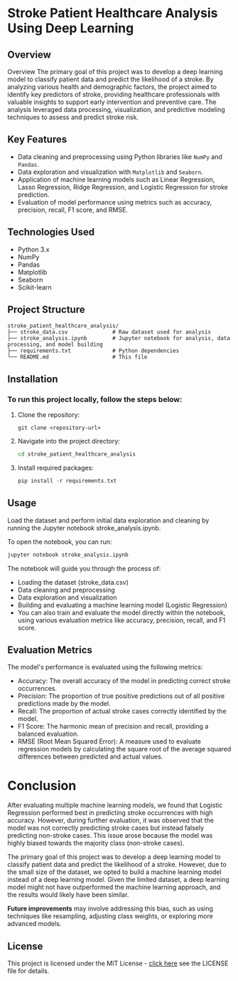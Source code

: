 # Stroke Patient Healthcare Analysis Using Deep Learning

## Overview

Overview
The primary goal of this project was to develop a deep learning model to classify patient data and predict the likelihood of a stroke. By analyzing various health and demographic factors, the project aimed to identify key predictors of stroke, providing healthcare professionals with valuable insights to support early intervention and preventive care. The analysis leveraged data processing, visualization, and predictive modeling techniques to assess and predict stroke risk.

## Key Features
- Data cleaning and preprocessing using Python libraries like `NumPy` and `Pandas`.
- Data exploration and visualization with `Matplotlib` and `Seaborn`.
- Application of machine learning models such as Linear Regression, Lasso Regression, Ridge Regression, and Logistic Regression for stroke prediction.
- Evaluation of model performance using metrics such as accuracy, precision, recall, F1 score, and RMSE.

## Technologies Used
- Python 3.x
- NumPy
- Pandas
- Matplotlib
- Seaborn
- Scikit-learn

## Project Structure

    stroke_patient_healthcare_analysis/
    ├── stroke_data.csv              # Raw dataset used for analysis
    ├── stroke_analysis.ipynb        # Jupyter notebook for analysis, data processing, and model building
    ├── requirements.txt             # Python dependencies
    └── README.md                    # This file

## Installation

### To run this project locally, follow the steps below:

1.  Clone the repository:

    ```git
    git clone <repository-url>
    ```
    
2.  Navigate into the project directory:
    ```cmd
    cd stroke_patient_healthcare_analysis
    ```

3.  Install required packages:
    ```python
    pip install -r requirements.txt
    ```

## Usage
Load the dataset and perform initial data exploration and cleaning by running the Jupyter notebook stroke_analysis.ipynb.

To open the notebook, you can run:

```bash
jupyter notebook stroke_analysis.ipynb
```

The notebook will guide you through the process of:

 - Loading the dataset (stroke_data.csv)
 - Data cleaning and preprocessing
 - Data exploration and visualization
 - Building and evaluating a machine learning model (Logistic Regression)
 - You can also train and evaluate the model directly within the notebook, using various evaluation metrics like accuracy, precision, recall, and F1 score.

## Evaluation Metrics
The model's performance is evaluated using the following metrics:

 - Accuracy: The overall accuracy of the model in predicting correct stroke occurrences.
 - Precision: The proportion of true positive predictions out of all positive predictions made by the model.
 - Recall: The proportion of actual stroke cases correctly identified by the model.
 - F1 Score: The harmonic mean of precision and recall, providing a balanced evaluation.
 - RMSE (Root Mean Squared Error): A measure used to evaluate regression models by calculating the square root of the average squared differences between predicted and actual values.

# Conclusion
After evaluating multiple machine learning models, we found that Logistic Regression performed best in predicting stroke occurrences with high accuracy. However, during further evaluation, it was observed that the model was not correctly predicting stroke cases but instead falsely predicting non-stroke cases. This issue arose because the model was highly biased towards the majority class (non-stroke cases).

The primary goal of this project was to develop a deep learning model to classify patient data and predict the likelihood of a stroke. However, due to the small size of the dataset, we opted to build a machine learning model instead of a deep learning model. Given the limited dataset, a deep learning model might not have outperformed the machine learning approach, and the results would likely have been similar.

**Future improvements** may involve addressing this bias, such as using techniques like resampling, adjusting class weights, or exploring more advanced models.


## License
This project is licensed under the MIT License - [click here](https://github.com/Kuldeep7k/Healthcare_Analysis_for_Stroke_Prediction/blob/main/LICENSE)  see the LICENSE file for details.